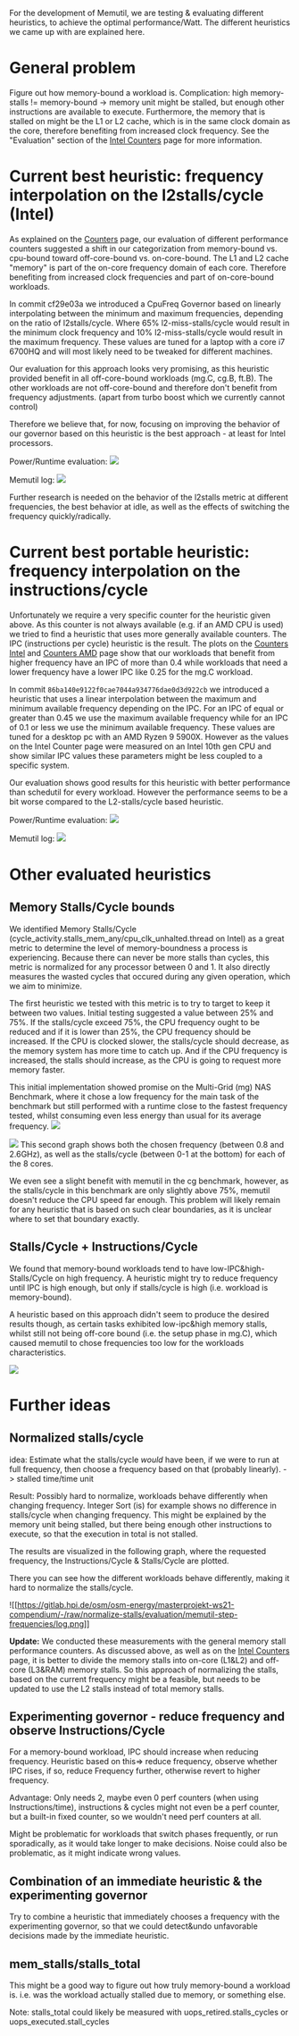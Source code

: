 For the development of Memutil, we are testing & evaluating different heuristics, to achieve the optimal performance/Watt. The different heuristics we came up with are explained here.

# General problem
Figure out how memory-bound a workload is.
Complication: high memory-stalls != memory-bound -> memory unit might be stalled, but enough other instructions are available to execute. Furthermore, the memory that is stalled on might be the L1 or L2 cache, which is in the same clock domain as the core, therefore benefiting from increased clock frequency.
See the "Evaluation" section of the [Intel Counters](Counters-Intel) page for more information.

# Current best heuristic: frequency interpolation on the l2stalls/cycle (Intel)
As explained on the [Counters](Counters-Intel) page, our evaluation of different performance counters suggested a shift in our categorization from memory-bound vs. cpu-bound toward off-core-bound vs. on-core-bound. The L1 and L2 cache "memory" is part of the on-core frequency domain of each core. Therefore benefiting from increased clock frequencies and part of on-core-bound workloads.

In commit cf29e03a we introduced a CpuFreq Governor based on linearly interpolating between the minimum and maximum frequencies, depending on the ratio of l2stalls/cycle.
Where 65% l2-miss-stalls/cycle would result in the minimum clock frequency and 10% l2-miss-stalls/cycle would result in the maximum frequency.
These values are tuned for a laptop with a core i7 6700HQ and will most likely need to be tweaked for different machines.

Our evaluation for this approach looks very promising, as this heuristic provided benefit in all off-core-bound workloads (mg.C, cg.B, ft.B).
The other workloads are not off-core-bound and therefore don't benefit from frequency adjustments. (apart from turbo boost which we currently cannot control)

Therefore we believe that, for now, focusing on improving the behavior of our governor based on this heuristic is the best approach - at least for Intel processors.

Power/Runtime evaluation:
![](https://gitlab.hpi.de/osm/osm-energy/masterprojekt-ws21-compendium/-/raw/master/evaluation/results/memutil-l2stall-lerp-leon-laptop-nas/evaluation.png)

Memutil log:
![](https://gitlab.hpi.de/osm/osm-energy/masterprojekt-ws21-compendium/-/raw/master/evaluation/results/memutil-l2stall-lerp-leon-laptop-nas/log-core0.png)

Further research is needed on the behavior of the l2stalls metric at different frequencies, the best behavior at idle, as well as the effects of switching the frequency quickly/radically.

# Current best portable heuristic: frequency interpolation on the instructions/cycle
Unfortunately we require a very specific counter for the heuristic given above. As this counter
is not always available (e.g. if an AMD CPU is used) we tried to find a heuristic that uses more generally available counters. The IPC (instructions per cycle) heuristic is the result. The plots on the [Counters Intel](Counters-Intel) and [Counters AMD](Counters-AMD) page show that our workloads that benefit from higher frequency have an IPC of more than 0.4 while workloads that need a lower frequency have a lower IPC like 0.25 for the mg.C workload.

In commit `86ba140e9122f0cae7044a934776dae0d3d922cb` we introduced a heuristic that uses a linear interpolation between the maximum and minimum available frequency depending on the IPC. For an IPC of equal or greater than 0.45 we use the maximum available frequency while for an IPC of 0.1 or less we use the minimum available frequency. These values are tuned for a desktop pc with an AMD Ryzen 9 5900X. However as the values on the Intel Counter page were measured on an Intel 10th gen CPU and show similar IPC values these parameters might be less coupled to a specific system.

Our evaluation shows good results for this heuristic with better performance than schedutil for every workload. However the performance seems to be a bit worse compared to the L2-stalls/cycle based heuristic.

Power/Runtime evaluation:
![](https://gitlab.hpi.de/osm/osm-energy/masterprojekt-ws21-compendium/-/raw/master/evaluation/results/memutil-erik-amd-ipc/evaluation.png)

Memutil log:
![](https://gitlab.hpi.de/osm/osm-energy/masterprojekt-ws21-compendium/-/raw/master/evaluation/results/memutil-erik-amd-ipc/log-core0.png)

# Other evaluated heuristics
## Memory Stalls/Cycle bounds
We identified Memory Stalls/Cycle (cycle_activity.stalls_mem_any/cpu_clk_unhalted.thread on Intel) as a great metric to determine the level of memory-boundness a process is experiencing.
Because there can never be more stalls than cycles, this metric is normalized for any processor between 0 and 1. It also directly measures the wasted cycles that occured during any given operation, which we aim to minimize.

The first heuristic we tested with this metric is to try to target to keep it between two values. Initial testing suggested a value between 25% and 75%.
If the stalls/cycle exceed 75%, the CPU frequency ought to be reduced and if it is lower than 25%, the CPU frequency should be increased.
If the CPU is clocked slower, the stalls/cycle should decrease, as the memory system has more time to catch up. And if the CPU frequency is increased, the stalls should increase, as the CPU is going to request more memory faster.

This initial implementation showed promise on the Multi-Grid (mg) NAS Benchmark, where it chose a low frequency for the main task of the benchmark but still performed with a runtime close to the fastest frequency tested, whilst consuming even less energy than usual for its average frequency.
![](https://gitlab.hpi.de/osm/osm-energy/masterprojekt-ws21-compendium/-/raw/master/evaluation/results/memutil-bounds-no-de-leon-laptop-nas-benchmarks/evaluation.png)

![](https://gitlab.hpi.de/osm/osm-energy/masterprojekt-ws21-compendium/-/raw/master/evaluation/results/memutil-bounds-no-de-leon-laptop-nas-benchmarks/log.png)
This second graph shows both the chosen frequency (between 0.8 and 2.6GHz), as well as the stalls/cycle (between 0-1 at the bottom) for each of the 8 cores.

We even see a slight benefit with memutil in the cg benchmark, however, as the stalls/cycle in this benchmark are only slightly above 75%, memutil doesn't reduce the CPU speed far enough.
This problem will likely remain for any heuristic that is based on such clear boundaries, as it is unclear where to set that boundary exactly.


## Stalls/Cycle + Instructions/Cycle
We found that memory-bound workloads tend to have low-IPC&high-Stalls/Cycle on high frequency. A heuristic might try to reduce frequency until IPC is high enough, but only if stalls/cycle is high (i.e. workload is memory-bound).

A heuristic based on this approach didn't seem to produce the desired results though, as certain tasks exhibited low-ipc&high memory stalls, whilst still not being off-core bound (i.e. the setup phase in mg.C), which caused memutil to chose frequencies too low for the workloads characteristics.

![](https://gitlab.hpi.de/osm/osm-energy/masterprojekt-ws21-compendium/-/raw/master/evaluation/results/memutil-ipc-spc-leon-laptop-nas/evaluation.png)

# Further ideas
## Normalized stalls/cycle
idea: Estimate what the stalls/cycle *would* have been, if we were to run at full frequency, then choose a frequency based on that (probably linearly). -> stalled time/time unit

Result: Possibly hard to normalize, workloads behave differently when changing frequency.
Integer Sort (is) for example shows no difference in stalls/cycle when changing frequency.
This might be explained by the memory unit being stalled, but there being enough other instructions to execute, so that the execution in total is not stalled.

The results are visualized in the following graph, where the requested frequency, the Instructions/Cycle & Stalls/Cycle are plotted.

There you can see how the different workloads behave differently, making it hard to normalize the stalls/cycle.

![[https://gitlab.hpi.de/osm/osm-energy/masterprojekt-ws21-compendium/-/raw/normalize-stalls/evaluation/memutil-step-frequencies/log.png]]

**Update:** We conducted these measurements with the general memory stall performance counters. As discussed above, as well as on the [Intel Counters](Counters-Intel) page, it is better to divide the memory stalls into on-core (L1&L2) and off-core (L3&RAM) memory stalls.
So this approach of normalizing the stalls, based on the current frequency might be a feasible, but needs to be updated to use the L2 stalls instead of total memory stalls.

## Experimenting governor - reduce frequency and observe Instructions/Cycle
For a memory-bound workload, IPC should increase when reducing frequency.
Heuristic based on this=> reduce frequency, observe whether IPC rises, if so, reduce Frequency further, otherwise revert to higher frequency.

Advantage: Only needs 2, maybe even 0 perf counters (when using Instructions/time), instructions & cycles might not even be a perf counter, but a built-in fixed counter, so we wouldn't need perf counters at all.

Might be problematic for workloads that switch phases frequently, or run sporadically, as it would take longer to make decisions. Noise could also be problematic, as it might indicate wrong values.

## Combination of an immediate heuristic & the experimenting governor
Try to combine a heuristic that immediately chooses a frequency with the experimenting governor, so that we could detect&undo unfavorable decisions made by the immediate heuristic.

## mem_stalls/stalls_total
This might be a good way to figure out how truly memory-bound a workload is.
i.e. was the workload actually stalled due to memory, or something else.

Note: stalls_total could likely be measured with uops_retired.stalls_cycles or uops_executed.stall_cycles

